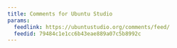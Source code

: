 ```yaml
---
title: Comments for Ubuntu Studio
params:
  feedlink: https://ubuntustudio.org/comments/feed/
  feedid: 79484c1e1cc6b43eae889a07c5b8992c
---
```

